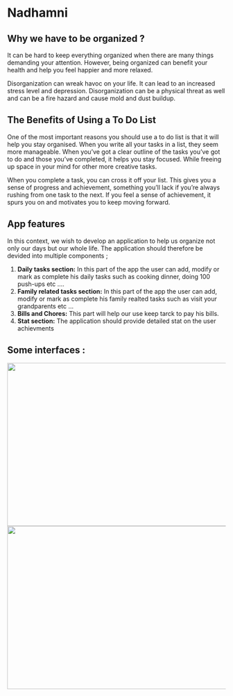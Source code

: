# Nadhamni
## Why we have to be organized ? 
It can be hard to keep everything organized when there are many things demanding your attention. However, being organized can benefit your health and help you feel happier and more relaxed.

Disorganization can wreak havoc on your life. It can lead to an increased stress level and depression. Disorganization can be a physical threat as well and can be a fire hazard and cause mold and dust buildup.

## The Benefits of Using a To Do List
One of the most important reasons you should use a to do list is that it will help you stay organised. When you write all your tasks in a list, they seem more manageable. When you’ve got a clear outline of the tasks you’ve got to do and those you’ve completed, it helps you stay focused. While freeing up space in your mind for other more creative tasks.

When you complete a task, you can cross it off your list. This gives you a sense of progress and achievement, something you’ll lack if you’re always rushing from one task to the next. If you feel a sense of achievement, it spurs you on and motivates you to keep moving forward.


## App features 
In this context, we wish to develop an application to help us organize not only our days but our whole life.
The application should therefore be devided into multiple components ; 
1) **Daily tasks section:** In this part of the app the user can add, modify or mark as complete his daily tasks such as cooking dinner, doing 100 push-ups etc .... 
2) **Family related tasks section:** In this part of the app the user can add, modify or mark as complete his family realted tasks such as visit your grandparents etc ...
3) **Bills and Chores:** This part will help our use keep tarck to pay his bills.
4) **Stat section:** The application should provide detailed stat on the user achievments

## Some interfaces : 

<img src="https://user-images.githubusercontent.com/59174758/203816515-1a39431a-79c4-473c-b8a1-d562145464fc.png" width="600" height="375" />

<img src="https://user-images.githubusercontent.com/59174758/203816019-32011ba0-d9d7-476f-a281-a77f00acdbc0.png" width="600" height="375" />
